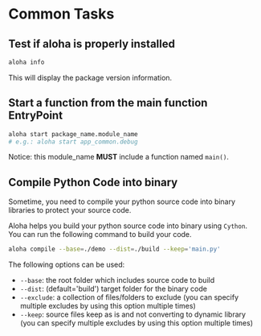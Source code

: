 # Common Tasks

## Test if aloha is properly installed

```bash
aloha info
```

This will display the package version information.

## Start a function from the main function EntryPoint

```bash
aloha start package_name.module_name
# e.g.: aloha start app_common.debug
```

Notice: this module_name **MUST** include a function named `main()`.

## Compile Python Code into binary

Sometime, you need to compile your python source code into binary libraries to protect your source code.

Aloha helps you build your python source code into binary using `Cython`. You can run the following command to build your code.

```bash
aloha compile --base=./demo --dist=./build --keep='main.py'
```

The following options can be used:

- `--base`: the root folder which includes source code to build
- `--dist`: (default='build') target folder for the binary code
- `--exclude`: a collection of files/folders to exclude  (you can specify multiple excludes by using this option multiple times) 
- `--keep`: source files keep as is and not converting to dynamic library (you can specify multiple excludes by using this option multiple times)

